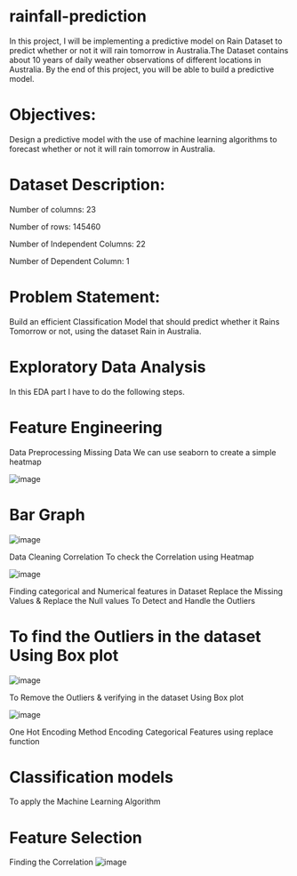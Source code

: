# rainfall-prediction
In this project, I will be implementing a predictive model on Rain Dataset to predict whether or not it will rain tomorrow in Australia.The Dataset contains about 10 years of daily weather observations of different locations in Australia. By the end of this project, you will be able to build a predictive model.

# Objectives:
Design a predictive model with the use of machine learning algorithms to forecast whether or not it will rain tomorrow in Australia.
# Dataset Description:
Number of columns: 23

Number of rows: 145460

Number of Independent Columns: 22

Number of Dependent Column: 1

# Problem Statement:

Build an efficient Classification Model that should predict whether it Rains Tomorrow or not, using the dataset Rain in Australia.

# Exploratory Data Analysis

In this EDA part I have to do the following steps.

# Feature Engineering

Data Preprocessing
Missing Data We can use seaborn to create a simple heatmap

![image](https://user-images.githubusercontent.com/100595913/156792691-44f7fb05-f69c-45e4-a4c2-56b92748d766.png)



# Bar Graph

![image](https://user-images.githubusercontent.com/100595913/156792739-e71709ed-b7ef-4360-9c01-965b0082570b.png)

Data Cleaning
Correlation
To check the Correlation using Heatmap

![image](https://user-images.githubusercontent.com/100595913/156792830-68c415ea-1beb-4eae-bb13-274a994d5dbe.png)

Finding categorical and Numerical features in Dataset
Replace the Missing Values & Replace the Null values
To Detect and Handle the Outliers

# To find the Outliers in the dataset Using Box plot

![image](https://user-images.githubusercontent.com/100595913/156792969-54b4ee63-e702-4aa2-871a-4a433f9ae9e0.png)

To Remove the Outliers & verifying in the dataset Using Box plot

![image](https://user-images.githubusercontent.com/100595913/156793059-de18b2e9-9290-4ea0-b212-8c343da052d6.png)

One Hot Encoding Method
Encoding Categorical Features using replace function

# Classification models
To apply the Machine Learning Algorithm

# Feature Selection
Finding the Correlation
![image](https://user-images.githubusercontent.com/100595913/156793308-d44e102d-118a-4c05-b874-c0a02f3cc077.png)



